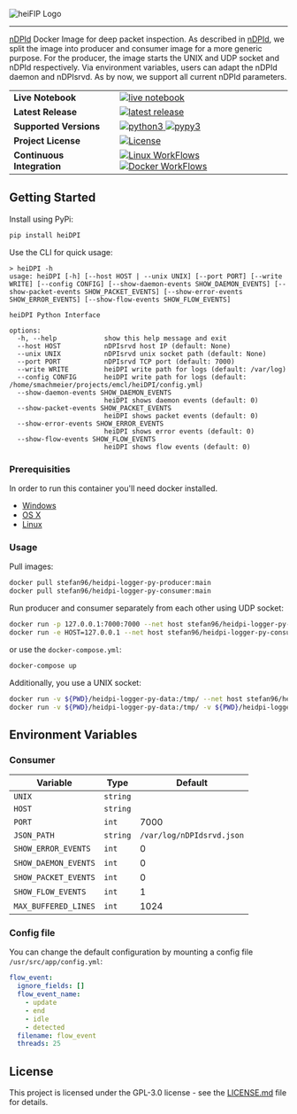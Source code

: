 ![heiFIP Logo](https://raw.githubusercontent.com/stefanDeveloper/heiDPI/main/assets/heidpi_logo.png?raw=true)


--------------------------------------------------------------------------------

[nDPId](https://github.com/utoni/nDPId) Docker Image for deep packet inspection. As described in [nDPId](https://github.com/utoni/nDPId/blob/main/README.md), we split the image into producer and consumer image for a more generic purpose. For the producer, the image starts the UNIX and UDP socket and nDPId respectively. Via environment variables, users can adapt the nDPId daemon and nDPIsrvd. As by now, we support all current nDPId parameters.

<table>
<tr>
  <td><b>Live Notebook</b></td>
  <td>
    <a href="https://mybinder.org/v2/gh/heidpi/heiDPI-tutorials/main?filepath=demo_notebook.ipynb">
    <img src="https://img.shields.io/badge/notebook-launch-blue?logo=jupyter&style=for-the-badge" alt="live notebook" />
    </a>
  </td>
</tr>
<tr>
  <td><b>Latest Release</b></td>
  <td>
    <a href="https://pypi.python.org/pypi/heidpi">
    <img src="https://img.shields.io/pypi/v/heidpi.svg?logo=pypi&style=for-the-badge" alt="latest release" />
    </a>
  </td>
</tr>
<tr>
  <td><b>Supported Versions</b></td>
  <td>
    <a href="https://pypi.org/project/heidpi/">
    <img src="https://img.shields.io/pypi/pyversions/heidpi?logo=python&style=for-the-badge" alt="python3" />
    </a>
    <a href="https://pypi.org/project/heidpi/">
    <img src="https://img.shields.io/badge/pypy-3.7%20%7C%203.8%20%7C%203.9-blue?logo=pypy&style=for-the-badge" alt="pypy3" />
    </a>
  </td>
</tr>
<tr>
  <td><b>Project License</b></td>
  <td>
    <a href="https://github.com/stefanDeveloper/heidpi/blob/main/LICENSE">
    <img src="https://img.shields.io/pypi/l/heidpi?logo=gnu&style=for-the-badge&color=blue" alt="License" />
    </a>
  </td>
</tr>
<tr>
  <td><b>Continuous Integration</b></td>
  <td>
    <a href="https://github.com/stefanDeveloper/heidpi/actions/workflows/python-app.yml">
    <img src="https://img.shields.io/github/actions/workflow/status/stefanDeveloper/heidpi/python-app.yml?branch=main&logo=linux&style=for-the-badge&label=linux" alt="Linux WorkFlows" />
    </a>
    <a href="https://github.com/stefanDeveloper/heifip/actions/workflows/docker-publish-consumer.yml">
    <img src="https://img.shields.io/github/actions/workflow/status/stefanDeveloper/heidpi/docker-publish-consumer.yml?branch=main&logo=docker&style=for-the-badge&label=docker" alt="Docker WorkFlows" />
    </a>
  </td>
</tr>
</table>

## Getting Started

Install using PyPi:

```sh
pip install heiDPI
```

Use the CLI for quick usage:

```
> heiDPI -h
usage: heiDPI [-h] [--host HOST | --unix UNIX] [--port PORT] [--write WRITE] [--config CONFIG] [--show-daemon-events SHOW_DAEMON_EVENTS] [--show-packet-events SHOW_PACKET_EVENTS] [--show-error-events SHOW_ERROR_EVENTS] [--show-flow-events SHOW_FLOW_EVENTS]

heiDPI Python Interface

options:
  -h, --help            show this help message and exit
  --host HOST           nDPIsrvd host IP (default: None)
  --unix UNIX           nDPIsrvd unix socket path (default: None)
  --port PORT           nDPIsrvd TCP port (default: 7000)
  --write WRITE         heiDPI write path for logs (default: /var/log)
  --config CONFIG       heiDPI write path for logs (default: /home/smachmeier/projects/emcl/heiDPI/config.yml)
  --show-daemon-events SHOW_DAEMON_EVENTS
                        heiDPI shows daemon events (default: 0)
  --show-packet-events SHOW_PACKET_EVENTS
                        heiDPI shows packet events (default: 0)
  --show-error-events SHOW_ERROR_EVENTS
                        heiDPI shows error events (default: 0)
  --show-flow-events SHOW_FLOW_EVENTS
                        heiDPI shows flow events (default: 0)
```

### Prerequisities


In order to run this container you'll need docker installed.

* [Windows](https://docs.docker.com/windows/started)
* [OS X](https://docs.docker.com/mac/started/)
* [Linux](https://docs.docker.com/linux/started/)

### Usage

Pull images:

```sh
docker pull stefan96/heidpi-logger-py-producer:main
docker pull stefan96/heidpi-logger-py-consumer:main
```

Run producer and consumer separately from each other using UDP socket:

```sh
docker run -p 127.0.0.1:7000:7000 --net host stefan96/heidpi-logger-py-producer:main
docker run -e HOST=127.0.0.1 --net host stefan96/heidpi-logger-py-consumer:main
```

or use the `docker-compose.yml`:

```sh
docker-compose up
```

Additionally, you use a UNIX socket:

```sh
docker run -v ${PWD}/heidpi-logger-py-data:/tmp/ --net host stefan96/heidpi-logger-py-producer:main
docker run -v ${PWD}/heidpi-logger-py-data:/tmp/ -v ${PWD}/heidpi-logger-py-logs:/var/log -e UNIX=/tmp/nDPIsrvd-daemon-distributor.sock --net host stefan96/heidpi-logger-py-consumer:main
```

## Environment Variables

### Consumer

| Variable                     | Type    | Default           |
|------------------------------|---------|-------------------|
| `UNIX` | `string` | |
| `HOST` | `string` | |
| `PORT` | `int` | 7000 |
| `JSON_PATH` | `string` | `/var/log/nDPIdsrvd.json` |
| `SHOW_ERROR_EVENTS` | `int` | 0 |
| `SHOW_DAEMON_EVENTS` | `int` | 0 |
| `SHOW_PACKET_EVENTS` | `int` | 0 |
| `SHOW_FLOW_EVENTS` | `int` | 1 |
| `MAX_BUFFERED_LINES` | `int` | 1024 |

### Config file

You can change the default configuration by mounting a config file `/usr/src/app/config.yml`:

```yaml
flow_event:
  ignore_fields: []
  flow_event_name:
    - update
    - end
    - idle
    - detected
  filename: flow_event
  threads: 25
```

## License

This project is licensed under the GPL-3.0 license - see the [LICENSE.md](LICENSE.md) file for details.
